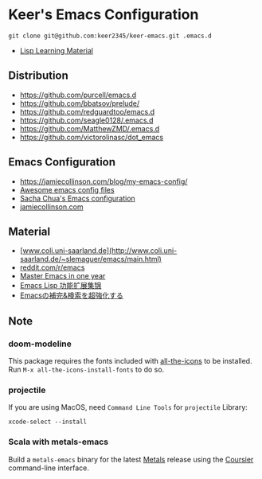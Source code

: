 # Keer's Emacs Configuration
```
git clone git@github.com:keer2345/keer-emacs.git .emacs.d
```
- [Lisp Learning Material](https://github.com/keer2345/lisp-learning)


## Distribution
- https://github.com/purcell/emacs.d
- https://github.com/bbatsov/prelude/
- https://github.com/redguardtoo/emacs.d
- https://github.com/seagle0128/.emacs.d
- https://github.com/MatthewZMD/.emacs.d
- https://github.com/victorolinasc/dot_emacs

## Emacs Configuration
- https://jamiecollinson.com/blog/my-emacs-config/
- [Awesome emacs config files](https://github.com/caisah/emacs.dz)
- [Sacha Chua's Emacs configuration](http://pages.sachachua.com/.emacs.d/Sacha.html)
- [jamiecollinson.com](https://jamiecollinson.com/blog/my-emacs-config/)

## Material
- [www.coli.uni-saarland.de](http://www.coli.uni-saarland.de/~slemaguer/emacs/main.html)
- [reddit.com/r/emacs](https://www.reddit.com/r/emacs)
- [Master Emacs in one year](https://github.com/redguardtoo/mastering-emacs-in-one-year-guide/blob/master/guide-zh.org)
- [Emacs Lisp 功能扩展集锦](https://my.oschina.net/alphajay/blog/152599#OSC_h3_2)
- [Emacsの補完&検索を超強化する](https://qiita.com/blue0513/items/c0dc35a880170997c3f5)

## Note
### doom-modeline
This package requires the fonts included with [all-the-icons](https://github.com/domtronn/all-the-icons.el) to be installed. Run `M-x all-the-icons-install-fonts` to do so.
### projectile
If you are using MacOS, need `Command Line Tools` for `projectile` Library:
```
xcode-select --install
```
### Scala with metals-emacs
Build a `metals-emacs` binary for the latest [Metals](https://scalameta.org/metals/docs/editors/emacs.html) release using the [Coursier](https://github.com/coursier/coursier) command-line interface.
